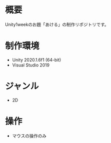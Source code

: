 # 概要
Unity1weekのお題「あける」の制作リポジトリです。

# 制作環境
- Unity 2020.1.6f1 (64-bit)
- Visual Studio 2019

# ジャンル
- 2D

# 操作
- マウスの操作のみ
